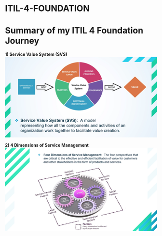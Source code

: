 # ITIL-4-FOUNDATION
# Summary of my ITIL 4 Foundation Journey
**1) Service Value System (SVS)**
![image alt](https://github.com/AkinloseLucky/ITIL-4-FOUNDATION/blob/ac680327f40b9bde9a3b669d9efd01b32e6005bb/Screenshot%202025-03-03%20173758.png)


**2) 4 Dimensions of Service Management**
![image alt](https://github.com/AkinloseLucky/ITIL-4-FOUNDATION/blob/69b22186fd949e8eb7eca11bb428e50e0e907e55/Screenshot%202025-03-06%20183023.png)

